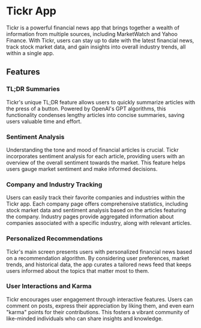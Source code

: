 # Tickr App

Tickr is a powerful financial news app that brings together a wealth of information from multiple sources, including MarketWatch and Yahoo Finance. With Tickr, users can stay up to date with the latest financial news, track stock market data, and gain insights into overall industry trends, all within a single app.

## Features

### TL;DR Summaries

Tickr's unique TL;DR feature allows users to quickly summarize articles with the press of a button. Powered by OpenAI's GPT algorithms, this functionality condenses lengthy articles into concise summaries, saving users valuable time and effort.

### Sentiment Analysis

Understanding the tone and mood of financial articles is crucial. Tickr incorporates sentiment analysis for each article, providing users with an overview of the overall sentiment towards the market. This feature helps users gauge market sentiment and make informed decisions.

### Company and Industry Tracking

Users can easily track their favorite companies and industries within the Tickr app. Each company page offers comprehensive statistics, including stock market data and sentiment analysis based on the articles featuring the company. Industry pages provide aggregated information about companies associated with a specific industry, along with relevant articles.

### Personalized Recommendations

Tickr's main screen presents users with personalized financial news based on a recommendation algorithm. By considering user preferences, market trends, and historical data, the app curates a tailored news feed that keeps users informed about the topics that matter most to them.

### User Interactions and Karma

Tickr encourages user engagement through interactive features. Users can comment on posts, express their appreciation by liking them, and even earn "karma" points for their contributions. This fosters a vibrant community of like-minded individuals who can share insights and knowledge.



